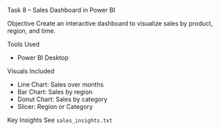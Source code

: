 Task 8 – Sales Dashboard in Power BI

Objective
Create an interactive dashboard to visualize sales by product, region, and time.

Tools Used
- Power BI Desktop

Visuals Included
- Line Chart: Sales over months
- Bar Chart: Sales by region
- Donut Chart: Sales by category
- Slicer: Region or Category

Key Insights
See `sales_insights.txt`
